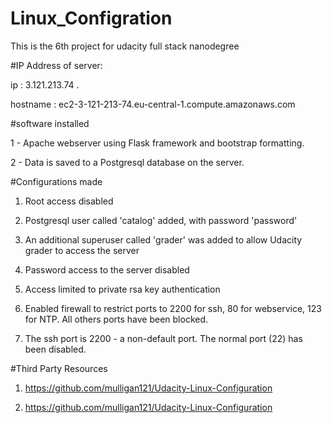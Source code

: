 # Linux_Configration
This is the 6th project for udacity full stack nanodegree 



#IP Address of server:


   ip : 3.121.213.74 .

   hostname : ec2-3-121-213-74.eu-central-1.compute.amazonaws.com




 #software installed
 
   1 - Apache webserver using Flask framework and bootstrap formatting.
 
   2 - Data is saved to a Postgresql database on the server.
 
 
 
 #Configurations made
 
   1. Root access disabled
 
   2. Postgresql user called 'catalog' added, with password 'password'

   3. An additional superuser called 'grader' was added to allow Udacity grader to access the server

   4. Password access to the server disabled

   5. Access limited to private rsa key authentication

   6. Enabled firewall to restrict ports to 2200 for ssh, 80 for webservice, 123 for NTP. All others ports have been blocked.

   7. The ssh port is 2200 - a non-default port. The normal port (22) has been disabled.
   

 #Third Party Resources
  
   1. https://github.com/mulligan121/Udacity-Linux-Configuration

   2. https://github.com/mulligan121/Udacity-Linux-Configuration
 
 
 
 
